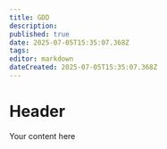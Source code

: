 ```yaml
---
title: GDD
description: 
published: true
date: 2025-07-05T15:35:07.368Z
tags: 
editor: markdown
dateCreated: 2025-07-05T15:35:07.368Z
---
```


# Header
Your content here